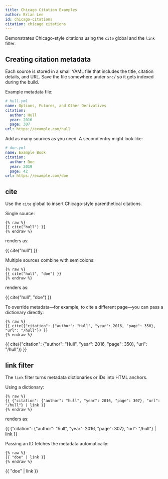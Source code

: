```yaml
---
title: Chicago Citation Examples
author: Brian Lee
id: chicago-citations
citation: chicago citations
---
```


Demonstrates Chicago-style citations using the `cite` global and the
`link` filter.

## Creating citation metadata

Each source is stored in a small YAML file that includes the title,
citation details, and URL.  Save the file somewhere under `src/` so it
gets indexed during the build.

Example metadata file:

```yaml
# hull.yml
name: Options, Futures, and Other Derivatives
citation:
  author: Hull
  year: 2016
  page: 307
url: https://example.com/hull
```

Add as many sources as you need.  A second entry might look like:

```yaml
# doe.yml
name: Example Book
citation:
  author: Doe
  year: 2019
  page: 42
url: https://example.com/doe
```

## cite

Use the `cite` global to insert Chicago‑style parenthetical citations.

Single source:

```jinja
{% raw %}
{{ cite("hull") }}
{% endraw %}
```

renders as:

{{ cite("hull") }}

Multiple sources combine with semicolons:

```jinja
{% raw %}
{{ cite("hull", "doe") }}
{% endraw %}
```

renders as:

{{ cite("hull", "doe") }}

To override metadata—for example, to cite a different page—you can pass a
dictionary directly:

```jinja
{% raw %}
{{ cite({"citation": {"author": "Hull", "year": 2016, "page": 350}, "url": "/hull"}) }}
{% endraw %}
```

{{ cite({"citation": {"author": "Hull", "year": 2016, "page": 350}, "url": "/hull"}) }}

## link filter

The `link` filter turns metadata dictionaries or IDs into HTML anchors.

Using a dictionary:

```jinja
{% raw %}
{{ {"citation": {"author": "hull", "year": 2016, "page": 307}, "url": "/hull"} | link }}
{% endraw %}
```

renders as:

{{ {"citation": {"author": "hull", "year": 2016, "page": 307}, "url": "/hull"} | link }}

Passing an ID fetches the metadata automatically:

```jinja
{% raw %}
{{ "doe" | link }}
{% endraw %}
```

{{ "doe" | link }}

